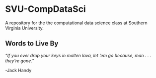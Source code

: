 # SVU-CompDataSci
A repository for the the computational data science class at Southern Virginia University.

## Words to Live By

_“If you ever drop your keys in molten lava, let ‘em go because, man . . . they’re gone.”_
<style>
    .reveal .slides {
        text-align: left;
    }
    .reveal .slides section>* {
        margin-left: 0;
        margin-right: 0;
    }
</style>
-Jack Handy


